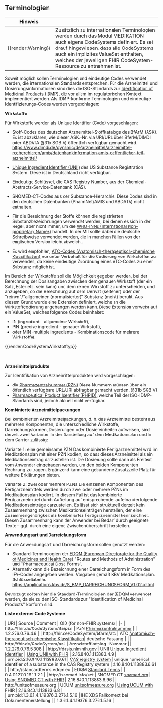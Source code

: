 ## Terminologien

| Hinweis |  |
|---------|---------------------|
| {{render:Warning}} | Zusätzlich zu internationalen Terminologien werden durch das Modul MEDIKATION auch eigene CodeSystems definiert. Es sei drauf hingewiesen, dass alle CodeSystems auch ein implizites ValueSet enthalten, welches der jeweiligen FHIR CodeSystem-Ressource zu entnehmen ist.|

Soweit möglich sollen Terminologien und eindeutige Codes verwendet werden, die internationalen Standards entsprechen. Für die Arzneimittel und Dosierungsinformationen sind dies die ISO-Standards zur [Identification of Medicinal Products (IDMP)](https://www.ema.europa.eu/en/human-regulatory/overview/data-medicines-iso-idmp-standards-overview), die vor allem im regulatorischen Kontext implementiert werden. Als IDMP-konforme Terminologien und eindeutige Identifizierungs-Codes werden vorgeschlagen:

**Wirkstoffe**

Für Wirkstoffe werden als Unique Identifier (Code) vorgeschlagen:
* Stoff-Codes des deutschen Arzneimittel-Stoffkatalogs des BfArM (ASK). Es ist abzuklären, wie dieser ASK.-Nr. via URI/URL über BfArM/DIMDI oder ABDATA (§31b SGB V) öffentlich verfügbar gemacht wird.  https://www.dimdi.de/dynamic/de/arzneimittel/arzneimittel-recherchieren/amis/datenbankinformation-amis-oeffentlicher-teil-arzneimittel/
* [Unique Ingredient Identifier (UNII)](https://en.wikipedia.org/wiki/Unique_Ingredient_Identifier) des US Substance Registration System. Diese ist in Deutschland nicht verfügbar.
* Eindeutige Schlüssel, die CAS Registry Number, aus der Chemical-Abstracts-Service-Datenbank (CAS). 
* SNOMED-CT-Codes aus der Substance-Hierarchie. Diese Codes sind in den deutschen Datenbanken (PharmNet/AMIS und ABDATA) nicht enthalten.

* Für die Bezeichnung der Stoffe können die registrierten Substanzbezeichnungen verwendet werden, bei denen es sich in der Regel, aber nicht immer, um die  [WHO-INNs (International Non-proprietary Names)](https://www.who.int/medicines/services/inn/en/) handelt. In der MII sollte dabei die deutsche Schreibweise verwendet werden, die in manchen Fällen von der englischen Version leicht abweicht.
* Es wird empfohlen, [ATC-Codes (Anatomisch-therapeutisch-chemische Klassifikation)](https://www.whocc.no/atc_ddd_index/) nur unter Vorbehalt für die Codierung von Wirkstoffen zu verwenden, da keine eindeutige Zuordnung eines ATC-Codes zu einer Substanz möglich ist. 

Im Bereich der Wirkstoffe soll die Möglichkeit gegeben werden, bei der Berechnung der Dosisangaben zwischen dem genauen Wirkstoff (der ein Salz, Ester etc. sein kann) und dem reinen Wirkstoff zu unterscheiden, und anzugeben, ob die Berechnung auf dem Derivat (seltener) oder der "reinen"/"allgemeinen (normalisierter)" Substanz (meist) beruht. Aus diesem Grund wurde eine Extension definiert, welche an die Wirkstoffcodierung angehangen werden kann. Diese Extension verweist auf ein ValueSet, welches folgende Codes beinhaltet: 
* IN (ingredient - allgemeiner Wirkstoff), 
* PIN (precise ingredient - genauer Wirkstoff), 
* oder MIN (multiple ingredients - Kombinationscode für mehrere Wirkstoffe).

{{render:CodeSystemWirkstofftyp}}

<br><br>
**Arzneimittelprodukte**

Zur Identifikation von Arzneimittelprodukten wird vorgeschlagen:
* die [Pharmazentralnummer (PZN)](https://de.wikipedia.org/wiki/Pharmazentralnummer) Diese Nummern müssen über ein öffentlich verfügbare URL/URI abfragbar gemacht werden. (§31b SGB V)
* [Pharmaceutical Product Identifier (PHPID)](https://www.fda.gov/industry/fda-resources-data-standards/pharmaceutical-product-identification), welche Teil der ISO-IDMP-Standards sind, jedoch aktuell nicht verfügbar.

**Kombinierte Arzneimittelpackungen**

Bei kombinierten Arzneimittelpackungen, d. h. das Arzneimittel besteht aus mehreren Komponenten, die unterschiedliche Wirkstoffe, Darreichungsformen, Dosierungen oder Dosiereinheiten aufweisen, sind derzeit zwei Varianten in der Darstellung auf dem Medikationsplan und in dem Carrier zulässig:

Variante 1: eine gemeinsame PZN
Das kombinierte Fertigarzneimittel wird im Medikationsplan mit einer PZN kodiert, so dass dieses Arzneimittel als ein Medikationseintrag darzustellen ist. Die Dosierung sollte dann als Freitext vom Anwender eingetragen werden, um den beiden Komponenten Rechnung zu tragen. Ergänzend kann eine gebundene Zusatzzeile Platz für weitere Erklärungen bieten.

Variante 2: zwei oder mehrere PZNs
Die einzelnen Komponenten des Fertigarzneimittels werden durch zwei oder mehrere PZNs im Medikationsplan kodiert. In diesem Fall ist das kombinierte Fertigarzneimittel durch Aufteilung auf entsprechende, aufeinanderfolgende Medikationseinträge darzustellen. Es lässt sich strukturell derzeit kein Zusammenhang zwischen Medikationseinträgen herstellen, der eine Zusammengehörigkeit als kombiniertes Fertigarzneimittel kennzeichnet. Diesen Zusammenhang kann der Anwender bei Bedarf durch geeignete Texte – ggf. durch eine eigene Zwischenüberschrift herstellen.

**Anwendungsart und Darreichungsform**

Für die Anwendungsart und Darreichungsform sollen genutzt werden:
* Standard-Terminologien der [EDQM (European Directorate for the Quality of Medicines and Health Care)](https://standardterms.edqm.eu/) "Routes and Methods of Administration" und "Pharmaceutical Dose Forms". 
* Alternativ kann die Bezeichnung einer Darreichungsform in Form des IFA-Codes angegeben werden. Vorgaben gemäß KBV Medikationsplan. Schlüsseltabelle: https://applications.kbv.de/S_BMP_DARREICHUNGSFORM_V1.02.xhtml

Bevorzugt sollten hier die Standard-Terminologien der [EDQM verwendet werden, da sie zu den ISO-Standards zur "Identification of Medicinal Products" konform sind. 

**Liste externer Code Systeme** 

| URI | Source | Comment | OID (for non-FHIR systems) | 
|-
| http<nolink>://fhir.de/CodeSystem/ifa/pzn | PZN [Pharmazentralnummer](https://de.wikipedia.org/wiki/Pharmazentralnummer) | | 1.2.276.0.76.4.6 |
| http<nolink>://fhir.de/CodeSystem/bfarm/atc | ATC [Anatomisch-therapeutisch-chemische Klassifikation](https://www.dimdi.de/dynamic/de/arzneimittel/atc-klassifikation/)| deutsche Fassung | | 
| http<nolink>://fhir.de/CodeSystem/ask | Arzneistoffkatalog -Nummer | | 1.2.276.0.76.5.308 |
| http<nolink>://fdasis.nlm.nih.gov | UNII [Unique Ingredient Identifier](http://www.fda.gov/Drugs/InformationOnDrugs/ucm142438.htm) | [Using UNII with FHIR](http://hl7.org/fhir/unii.html) | 2.16.840.1.113883.4.9 |    
| urn:oid:2.16.840.1.113883.6.61 | [CAS registry system](https://www.cas.org/support/documentation/chemical-substances) | unique numerical identifier of a substance in the CAS Registry system | 2.16.840.1.113883.6.61 |
| http<nolink>://standardterms.edqm.eu | EDQM [Standard Terms](https://standardterms.edqm.eu/) |  | 0.4.0.127.0.16.1.1.2.1 |
| http<nolink>://snomed.info/sct | SNOMED CT [snomed.org](http://snomed.org/) | [Using SNOMED CT with FHIR](http://hl7.org/fhir/snomedct.html) | 2.16.840.1.113883.6.96 | 
| http<nolink>://unitsofmeasure.org | UCUM [unitsofmeasure.org](http://unitsofmeasure.org/) | [Using UCUM with FHIR](http://hl7.org/fhir/ucum.html) | 2.16.840.1.113883.6.8 |  
| urn:oid:1.3.6.1.4.1.19376.3.276.1.5.16 | IHE XDS Fallkontext bei Dokumentenerstellung | | 1.3.6.1.4.1.19376.3.276.1.5.16 |

<br><br>
